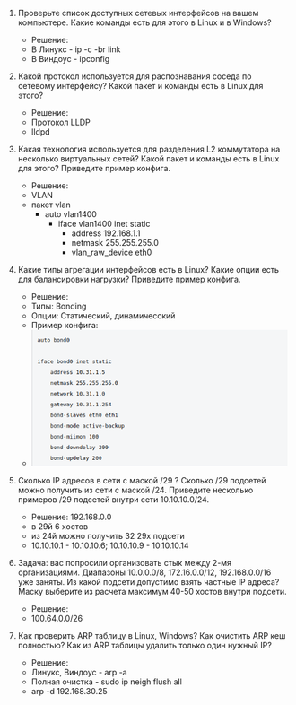 1. Проверьте список доступных сетевых интерфейсов на вашем компьютере. Какие команды есть для этого в Linux и в Windows?

    * Решение:
    * В Линукс - ip -c -br link
    * В Виндоус - ipconfig

2. Какой протокол используется для распознавания соседа по сетевому интерфейсу? Какой пакет и команды есть в Linux для этого?

    * Решение:
    * Протокол LLDP
    * lldpd

3. Какая технология используется для разделения L2 коммутатора на несколько виртуальных сетей? Какой пакет и команды есть в Linux для этого? Приведите пример конфига.

    * Решение: 
    * VLAN
    * пакет vlan
      * auto vlan1400
           * iface vlan1400 inet static
             * address 192.168.1.1
             * netmask 255.255.255.0
             * vlan_raw_device eth0

4. Какие типы агрегации интерфейсов есть в Linux? Какие опции есть для балансировки нагрузки? Приведите пример конфига.

    * Решение: 
    * Типы: Bonding
    * Опции: Статический, динамичесский
    * Пример конфига:
    * ![img_24.png](img_24.png)

5. Сколько IP адресов в сети с маской /29 ? Сколько /29 подсетей можно получить из сети с маской /24. Приведите несколько примеров /29 подсетей внутри сети 10.10.10.0/24.

    * Решение: 192.168.0.0
    * в 29й 6 хостов
    * из 24й можно получить 32 29х подсети
    * 10.10.10.1 - 10.10.10.6; 10.10.10.9 - 10.10.10.14

6. Задача: вас попросили организовать стык между 2-мя организациями. Диапазоны 10.0.0.0/8, 172.16.0.0/12, 192.168.0.0/16 уже заняты. Из какой подсети допустимо взять частные IP адреса? Маску выберите из расчета максимум 40-50 хостов внутри подсети.

    * Решение: 
    * 100.64.0.0/26

7. Как проверить ARP таблицу в Linux, Windows? Как очистить ARP кеш полностью? Как из ARP таблицы удалить только один нужный IP?

    * Решение: 
    * Линукс, Виндоус - arp -a
    * Полная очистка - sudo ip neigh flush all
    * arp -d 192.168.30.25